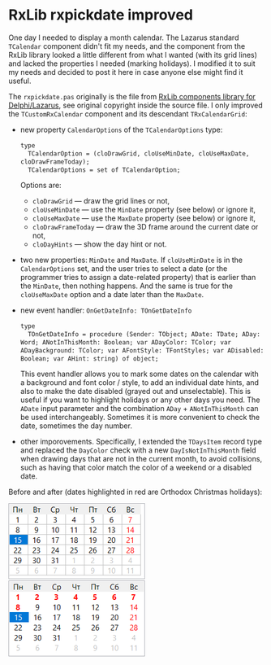 RxLib rxpickdate improved
====================

One day I needed to display a month calendar. The Lazarus standard `TCalendar` component didn't fit my needs, and the component from the RxLib library looked a little different from what I wanted (with its grid lines) and lacked the properties I needed (marking holidays). I modified it to suit my needs and decided to post it here in case anyone else might find it useful.

The `rxpickdate.pas` originally is the file from [RxLib components library for Delphi/Lazarus](https://wiki.freepascal.org/RXfpc), see original copyright inside the source file. I only improved the `TCustomRxCalendar` component and its descendant `TRxCalendarGrid`:

* new property `CalendarOptions` of the `TCalendarOptions` type:

    ```delphi
    type
      TCalendarOption = (cloDrawGrid, cloUseMinDate, cloUseMaxDate, cloDrawFrameToday);
      TCalendarOptions = set of TCalendarOption;
    ```

    Options are:
    * `cloDrawGrid` — draw the grid lines or not,
    * `cloUseMinDate` — use the `MinDate` property (see below) or ignore it,
    * `cloUseMaxDate` — use the `MaxDate` property (see below) or ignore it,
    * `cloDrawFrameToday` — draw the 3D frame around the current date or not,
    * `cloDayHints` — show the day hint or not.

* two new properties: `MinDate` and `MaxDate`. If `cloUseMinDate` is in the `CalendarOptions` set, and the user tries to select a date (or the programmer tries to assign a date-related property) that is earlier than the `MinDate`, then nothing happens. And the same is true for the `cloUseMaxDate` option and a date later than the `MaxDate`.

* new event handler: `OnGetDateInfo: TOnGetDateInfo`

    ```delphi
    type
      TOnGetDateInfo = procedure (Sender: TObject; ADate: TDate; ADay: Word; ANotInThisMonth: Boolean; var ADayColor: TColor; var ADayBackground: TColor; var AFontStyle: TFontStyles; var ADisabled: Boolean; var AHint: string) of object;
    ```

    This event handler allows you to mark some dates on the calendar with a background and font color / style, to add an individual date hints, and also to make the date disabled (grayed out and unselectable). This is useful if you want to highlight holidays or any other days you need. The `ADate` input parameter and the combination `ADay` + `ANotInThisMonth` can be used interchangeably. Sometimes it is more convenient to check the date, sometimes the day number.

* other imporovements. Specifically, I extended the `TDaysItem` record type and replaced the `DayColor` check with a new `DayIsNotInThisMonth` field when drawing days that are not in the current month, to avoid collisions, such as having that color match the color of a weekend or a disabled date.

Before and after (dates highlighted in red are Orthodox Christmas holidays):

![Before](before.png) ![After](after.png)
